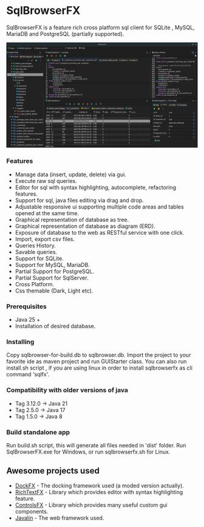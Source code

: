 # SqlBrowserFX

SqlBrowserFX is a feature rich cross platform sql client for SQLite , MySQL, MariaDB and PostgreSQL (partially supported). 

![](images/sqlbrowserfx.png)

### Features

* Manage data (insert, update, delete) via gui.
* Execute raw sql queries.
* Editor for sql with syntax highlighting, autocomplete, refactoring features.
* Support for sql, java files editing via drag and drop.
* Adjustable responsive ui supporting multiple code areas and tables opened at the same time.
* Graphical representation of database as tree.
* Graphical representation of database as diagram (ERD).
* Exposure of database to the web as RESTful service with one click.
* Import, export csv files.
* Queries History.
* Savable queries.
* Support for SQLite.
* Support for MySQL, MariaDB.
* Partial Support for PostgreSQL.
* Partial Support for SqlServer.
* Cross Platform.
* Css themable (Dark, Light etc).

### Prerequisites

* Java 25 +
* Installation of desired database.

### Installing

Copy sqlbrowser-for-build.db to sqlbrowser.db.
Import the project to your favorite ide as maven project and run GUIStarter class.
You can also run install.sh script , if you are using linux in order to install sqlbrowserfx as cli command
'sqlfx'.

### Compatibility with older versions of java
* Tag 3.12.0 -> Java 21
* Tag 2.5.0 -> Java 17
* Tag 1.5.0 -> Java 8


### Build standalone app

Run build.sh script, this will generate all files needed in 'dist' folder.
Run SqlBrowserFX.exe for Windows, or run sqlbrowserfx.sh for Linux.


## Awesome projects used

* [DockFX](https://github.com/RobertBColton/DockFX) - The docking framework used (a moded version actually).
* [RichTextFΧ](https://github.com/FXMisc/RichTextFX) - Library which provides editor with syntax highlighting feature.
* [ControlsFX](https://github.com/controlsfx/controlsfx) - Library which provides many useful custom gui components.
* [Javalin](https://github.com/tipsy/javalin) - The web framework used.




